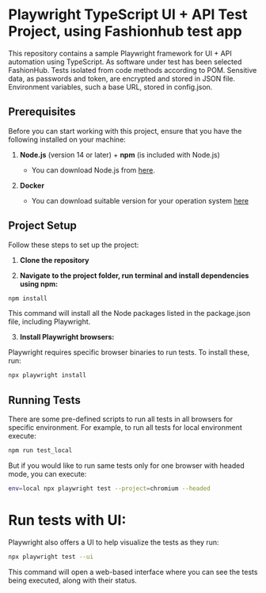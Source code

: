 # Playwright TypeScript UI + API Test Project, using Fashionhub test app

This repository contains a sample Playwright framework for UI + API automation using TypeScript. As software under test has been selected FashionHub. Tests isolated from code methods according to POM. Sensitive data, as passwords and token, are encrypted and stored in JSON file. Environment variables, such a base URL, stored in config.json.

## Prerequisites

Before you can start working with this project, ensure that you have the following installed on your machine:

1. **Node.js** (version 14 or later) + **npm** (is included with Node.js)
   - You can download Node.js from [here](https://nodejs.org/).

2. **Docker**
   - You can download suitable version for your operation system [here](https://docs.docker.com/desktop/)

## Project Setup

Follow these steps to set up the project:

1. **Clone the repository**

2. **Navigate to the project folder, run terminal and install dependencies using npm:**

```bash
npm install
```

This command will install all the Node packages listed in the package.json file, including Playwright.

3. **Install Playwright browsers:**

Playwright requires specific browser binaries to run tests. To install these, run:

```bash
npx playwright install
```

## Running Tests
There are some pre-defined scripts to run all tests in all browsers for specific environment. For example, to run all tests for local environment execute:

```bash
npm run test_local
```

But if you would like to run same tests only for one browser with headed mode, you can execute:
```bash
env=local npx playwright test --project=chromium --headed
```

# Run tests with UI:

Playwright also offers a UI to help visualize the tests as they run:

```bash
npx playwright test --ui
```

This command will open a web-based interface where you can see the tests being executed, along with their status.